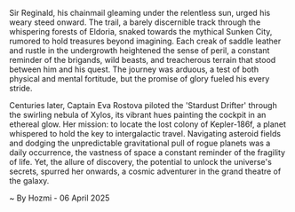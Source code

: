 
Sir Reginald, his chainmail gleaming under the relentless sun, urged his weary steed onward.  The trail, a barely discernible track through the whispering forests of Eldoria, snaked towards the mythical Sunken City, rumored to hold treasures beyond imagining.  Each creak of saddle leather and rustle in the undergrowth heightened the sense of peril, a constant reminder of the brigands, wild beasts, and treacherous terrain that stood between him and his quest.  The journey was arduous, a test of both physical and mental fortitude, but the promise of glory fueled his every stride.


Centuries later, Captain Eva Rostova piloted the 'Stardust Drifter' through the swirling nebula of Xylos, its vibrant hues painting the cockpit in an ethereal glow.  Her mission: to locate the lost colony of Kepler-186f, a planet whispered to hold the key to intergalactic travel.  Navigating asteroid fields and dodging the unpredictable gravitational pull of rogue planets was a daily occurrence, the vastness of space a constant reminder of the fragility of life. Yet, the allure of discovery, the potential to unlock the universe's secrets, spurred her onwards, a cosmic adventurer in the grand theatre of the galaxy.

~ By Hozmi - 06 April 2025
